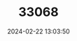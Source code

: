 ---
title: "33068"
category: "Cotylelobium burckii"
draft: false
date: 2024-02-22 13:03:50
languages:
  Malay: ["Resak Durian"]
---